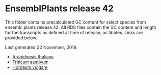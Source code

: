 # EnsemblPlants release 42

This folder contains precalculated GC content for select species from ensembl plants release 42.
All RDS files contain the GC content and length for the transcripts as defined at time of release, as tibbles.
Links are provided below.

Last generated 22 November, 2019.
- [Arabidopsis thaliana](Arabidopsis_thaliana.TAIR10.42.rds)
- [Triticum aestivum](Triticum_aestivum.IWGSC.42.rds)
- [Hordeum vulgare](Hordeum_vulgare.IBSC_v2.42.rds)